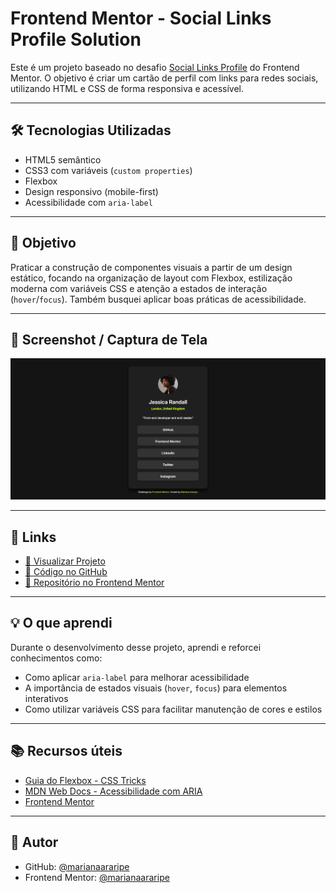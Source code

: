 # Frontend Mentor - Social Links Profile Solution

Este é um projeto baseado no desafio [Social Links Profile](https://www.frontendmentor.io/challenges/social-links-profile-UG32l9m6dQ) do Frontend Mentor. O objetivo é criar um cartão de perfil com links para redes sociais, utilizando HTML e CSS de forma responsiva e acessível.

---


## 🛠️ Tecnologias Utilizadas

- HTML5 semântico
- CSS3 com variáveis (`custom properties`)
- Flexbox
- Design responsivo (mobile-first)
- Acessibilidade com `aria-label`

---

## 🎯 Objetivo

Praticar a construção de componentes visuais a partir de um design estático, focando na organização de layout com Flexbox, estilização moderna com variáveis CSS e atenção a estados de interação (`hover`/`focus`). Também busquei aplicar boas práticas de acessibilidade.

---

## 📸 Screenshot / Captura de Tela

![Captura de tela do projeto](./screenshot.png)

---

## 🔗 Links

- [🔗 Visualizar Projeto](https://seu-usuario.github.io/social-links-profile/)
- [📂 Código no GitHub](https://github.com/seu-usuario/social-links-profile)
- [📂 Repositório no Frontend Mentor](https://www.frontendmentor.io/solutions/social-links-profile-com-html-e-css-SUA-SOLUTION-ID)

---

## 💡 O que aprendi

Durante o desenvolvimento desse projeto, aprendi e reforcei conhecimentos como:

- Como aplicar `aria-label` para melhorar acessibilidade
- A importância de estados visuais (`hover`, `focus`) para elementos interativos
- Como utilizar variáveis CSS para facilitar manutenção de cores e estilos

---

## 📚 Recursos úteis

- [Guia do Flexbox - CSS Tricks](https://css-tricks.com/snippets/css/a-guide-to-flexbox/)
- [MDN Web Docs - Acessibilidade com ARIA](https://developer.mozilla.org/pt-BR/docs/Web/Accessibility/ARIA)
- [Frontend Mentor](https://www.frontendmentor.io/)

---
## 👤 Autor

- GitHub: [@marianaararipe](https://github.com/marianaararipe)
- Frontend Mentor: [@marianaararipe](https://www.frontendmentor.io/profile/marianaararipe)
